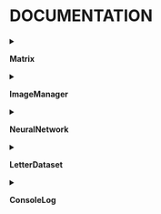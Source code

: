 # DOCUMENTATION

<details>
<summary>

**Matrix**

</summary>

- Crée une matrice de taille _n_ \* _p_ (# de lignes \* # de colonnes)
>
- _Matrix(int n, int p)_

- _Matrix(int n)_ _(Crée des matrices carrées de taille _n_)_

- ***

	<details>
	<summary>Add</summary>

	- >Ajoute _m_ à la matrice _this_  
	Modifie la matrice _this_  
	Fait l'opération this + m \* scal  
	Si _broadcast_, la matrice _m_ peut être une matrice colonne, et sera étalé sur l'ensemble de _this_  
	- _Matrix Add(Matrix m, double scal, boolean broadcast)_
	- _Matrix Add(Matrix m)_
		- broadcast à false & scal = 1
	- _Matrix Add(Matrix m, double scal)_
		- broadcast à false

	</details>

- ***

	<details>
	<summary>AvgLine</summary>

	- >Renvoie la matrice colonne ayant pour valeur les valeurs moyennes des lignes de _this_  
	- _Matrix AvgLine()_

	</details>

- ***

	<details>
	<summary>C</summary>

	- >Crée une copie de la matrice - utile pour faire les opérations Add en gardant le résultat sur une autre matrice  
	- _Matrix C()_

	</details>

- ***

	<details>
	<summary>ColToArray</summary>

	- >Crée un tableau à partir de la _j_-ième colonne de _this_  
	- _double[] ColToArray(int j)_

	</details>

- ***

	<details>
	<summary>ColumnFromArray</summary>

	- >Met les valeurs du tableau _col_ dans la _j-ième_ colonne de _this_  
	- _Matrix ColumnFromArray(int j, double[] col)_

	</details>

- ***

	<details>
	<summary>Comatrix</summary>

	- >Retourne la comatrice de _this_  
	- _Matrix Comatrix()_

	</details>

- ***

	<details>
	<summary>ComutCol</summary>

	- >Comuter les colonnes _j1_ et _j2_  
	- _Matrix ComutCol(int j1, int j2)_

	</details>

- ***

	<details>
	<summary>Contains</summary>

	- >Vérifié si _val_ est dans la matrice _this_  
	- _boolean Contains(double val)_

	</details>

- ***

	<details>
	<summary>Debug</summary>

	- >Afficher la matrice _this_ dans la console  
	- _void Debug()_

	</details>

- ***

	<details>
	<summary>DebugCol</summary>

	- >Affiche la colonne _j_ de _this_ matrice dans la console  
	- _void DebugCol(int j)_

	</details>

- ***

	<details>
	<summary>DebugShape</summary>

	- >Affiche les dimensions de _this_ matrice dans la console  
	- _void DebugShape()_

	</details>

- ***

	<details>
	<summary>Delete</summary>

	- >Supprime la matrice _this_  
	- _void Delete()_

	</details>

- ***

	<details>
	<summary>Det</summary>

	- >Retourne le déterminant de la matrice _this_  
	Calcul récursif de complexité _n_²  
	- _double Det()_

	</details>

- ***

	<details>
	<summary>Dilat</summary>

	- >Multiplie la _j_-ième colonne de _this_ par _scal_  
	- _Matrix Dilat(int j, double scal)_

	</details>

- ***

	<details>
	<summary>Fill</summary>

	- >Remplie la matrice _this_ du double _val_  
	- _void Fill(double val)_

	</details>

- ***

	<details>
	<summary>FromArray</summary>

	- >Copie les valeurs du tableau 2D _val_ dans la matice _this_  
	- _Matrix FromArray(double[][] val)_

	</details>

- ***

	<details>
	<summary>Get</summary>

	- >Réccupère la valeur de _this_ à la ligne _i_ et la colonne _j_  
	- _double Get(int i, int j)_

	</details>

- ***

	<details>
	<summary>GetCol</summary>

	- >Crée une nouvelle matrice à partir de _this_, prenant les colonnes d'indice dans _jList_, restreint entre _startCol_ et _endCol_  
	- _Matrix GetCol(int[] jList, int startCol, int endCol)_
	- _Matrix GetCol(int j)_
		- Ne prend que la colonne j
	- _Matrix GetCol(int a, int b)_
		- Prend les colonnes de [_a_;_b_]
	- _Matrix GetCol(int[] jList)_
		- Pas de limite de colonnes
	- _Matrix GetCol(int[] jList, int numCol)_
		- startCol = 0

	</details>

- ***

	<details>
	<summary>HProduct</summary>

	- >Renvoie une nouvelle matrice, correspondant au produit de Hadamard entre _this_ et _m_  
	- _Matrix HProduct(Matrix m)_

	</details>

- ***

	<details>
	<summary>HasNAN</summary>

	- >Vérifie sur la matrice _this_ contient _NaN_  
	- _boolean HasNAN()_

	</details>

- ***

	<details>
	<summary>Identity</summary>

	- >Si la matrice _this_ est carré, fait d'elle la matrice identité  
	- _Matrix Identity()_

	</details>

- ***

	<details>
	<summary>Init</summary>

	- >Initialise la matrice (remet ses valeurs à 0)  
	- _void Init()_

	</details>

- ***

	<details>
	<summary>Inversed</summary>

	- >Retourne la matrice inverse de _this_ (si elle existe)  
	- _Matrix Inversed()_

	</details>

- ***

	<details>
	<summary>LoadString</summary>

	- >Charge dans la matrice _this_ les _lignes_  
	- _void LoadString(String[] lignes)_

	</details>

- ***

	<details>
	<summary>Map</summary>

	- >Map la fonction _func_ à la matrice _this_  
	La fonction doit être définie en utilisant la notation lambda : (x) -> notation  
	- _Matrix Map(FunctionMap func)_

	</details>

- ***

	<details>
	<summary>MinMatrix</summary>

	- >Retourne une nouvelle matrice, correspondant à la matrice _this_ dont on a enlevé la ligne _i_ et la colonne _j_  
	- _Matrix MinMatrix(int i, int j)_

	</details>

- ***

	<details>
	<summary>Mult</summary>

	- >Crée une nouvelle matrice, correspondant au produit de _this_ par _m_  
	- _Matrix Mult(Matrix m)_

	</details>

- ***

	<details>
	<summary>NormColumn</summary>

	- >Normalise la matrice _this_  
	La somme de chaque colonne est ramené à 1  
	- _Matrix NormColumn()_

	</details>

- ***

	<details>
	<summary>Random</summary>

	- >Chaque valeur de la matrice est tiré aléatoirement et uniformément entre _min_ et _max_  
	- _Matrix Random(double min, double max)_
	- _Matrix Random()_
		- Retourne une matrice aléatoire à valeurs dans [0;1]

	</details>

- ***

	<details>
	<summary>SaveToString</summary>

	- >Sauvegarde les valeurs de _this_ matrice dans une _String[]_  
	Si _doLog_, affiche le temps restant dans la console  
	- _String[] SaveToString(boolean doLog)_
	- _String[] SaveToString()_
		- Ne retourne pas de log

	</details>

- ***

	<details>
	<summary>Scale</summary>

	- >Multiplie l'ensemble de la matrice _this_ par le facteur _scal_  
	- _Matrix Scale(double scal)_

	</details>

- ***

	<details>
	<summary>Set</summary>

	- >Change la valeur de _this_ à la ligne _i_, la colonne _j_, en lui donnant la valeur _val_  
	- _void Set(int i, int j, double val)_

	</details>

- ***

	<details>
	<summary>ShuffleCol</summary>

	- >Mélange de la même manière les matrices _mats_ (Fisher–Yates shuffle)  
	- _Matrix[] ShuffleCol(Matrix[] mats)_
	- _Matrix ShuffleCol(Matrix mat)_

	</details>

- ***

	<details>
	<summary>SumCol</summary>

	- >Somme les coefficients de la colonne _j_ de _this_  
	- _double SumCol(int j)_

	</details>

- ***

	<details>
	<summary>T</summary>

	- >Crée une nouvelle matrice, transposée de _this_  
	- _Matrix T()_

	</details>

</details><details>
<summary>

**ImageManager**

</summary>



- ***

	<details>
	<summary>AutoCrop</summary>

	- >Rogne l'image (nouvelle image) en détectant les contours de l'objet le plus grand dans _img_, ayant un _cap_ et une marge de _marge_ * size pixels  
	- _PImage AutoCrop(PImage img, float cap, float marge)_

	</details>

- ***

	<details>
	<summary>AverageColor</summary>

	- >Retourne la couleur moyenne de l'image _img_  
	- _color AverageColor(PImage img)_

	</details>

- ***

	<details>
	<summary>BlackAndWhite</summary>

	- >Modifie l'image _img_ en noir et blanc - noir si niveau < 255 * _threshold_  
	- _PImage BlackAndWhite(PImage img, float threshold)_

	</details>

- ***

	<details>
	<summary>CompilRect</summary>

	- >Renvoie un rect englobant tous les _rects_  
	- _int[] CompilRect(int[][] rects)_
	- _int[] CompilRect(ArrayList<int[]> rects)_
		- Idem avec ArrayList<int[]>

	</details>

- ***

	<details>
	<summary>ContourDetection</summary>

	- >Renvoie une ArrayList des contours des objets de _img_, ayant un contour de taille au minimum _minSize_  
	Radial Sweep Algorithm  
	https://www.imageprocessingplace.com/downloads_V3/root_downloads/tutorials/contour_tracing_Abeer_George_Ghuneim/ray.html  
	- _ArrayList<ArrayList<PVector>> ContourDetection(PImage img, int minSize)_
	- _ArrayList<ArrayList<PVector>> ContourDetection(PImage img)_

	</details>

- ***

	<details>
	<summary>Contrast</summary>

	- >Retourne une nouvelle image de _img_ auquelle on a effectué un filtre d'intensité _intensity_, utilisant la correction _contrastF_  
	- _PImage Contrast(PImage img, float intensity, FunctionMap contrastF)_
	- _PImage Contrast(PImage img, float intensity)_
		- Contraste linéaire

	</details>

- ***

	<details>
	<summary>ElasticDeformation</summary>

	- >Retourne une nouvelle image de _img_, auquel on effectue une déformation élastique d'intensité _intensity_, et d'échelle de bruit _noiseScale_  
	- _PImage ElasticDeformation(PImage img, float intensity, float noiseScale)_

	</details>

- ***

	<details>
	<summary>Filter</summary>

	- >Retourne le pixel (_x_, _y_) de l'image _img_ auquelle on applique la convolution de filtre _filter_  
	- _color Filter(PImage img, Matrix filter, int x, int y)_

	</details>

- ***

	<details>
	<summary>FullConvolution</summary>

	- >Retourne une nouvelle image _img_ sur laqeulle on a effectué la convolution _filter_  
	- _PImage FullConvolution(PImage img, Matrix filter)_
	- _Matrix FullConvolution(Matrix images, Matrix filter, int w, int h)_
		- Effectue la convolution sur l'ensemble des images correspondant à la matrice _images_, en considérant des images de taille _w_ * _h_

	</details>

- ***

	<details>
	<summary>Gray</summary>

	- >Modifie l'image _img_ en niveau de gris  
	- _PImage Gray(PImage img)_

	</details>

- ***

	<details>
	<summary>ImageFromContour</summary>

	- >Retourne une nouvelle image de _img_, découpant le contour _contour_, avec une marge de _marge_ * size pixels, ayant un ratio w/h cible _ratio_  
	- _PImage ImageFromContour(PImage img, ArrayList<PVector> contour, float marge, float ratio)_

	</details>

- ***

	<details>
	<summary>IsClockwise</summary>

	- >Détecte si un contour PVector[] est clockwise  
	Un contour clockwise est un contour extérieur  
	Il s'agit évidemment de magie noire, toujours pas regardé d'où ça vient ce truc  
	https://stackoverflow.com/questions/1165647/how-to-determine-if-a-list-of-polygon-points-are-in-clockwise-order  
	- _boolean IsClockwise(PVector[] contour) {  // Si un contour est clockwise, alors il s'agit d'un contour extérie_
	- _boolean IsClockwise(ArrayList<PVector> contour)_
		- Idem avec une _ArrayList<PVector>_

	</details>

- ***

	<details>
	<summary>OLD_AutoCrop</summary>

	- >Ancien autocrop, se basant uniquement sur la recherche de pixel non blanc - utilisé en secours par **AutoCrop**  
	- _PImage OLD_AutoCrop(PImage img, float cap, float tolerance) { // Consider the object as black (or darker par_

	</details>

- ***

	<details>
	<summary>RectFromContour</summary>

	- >Renvoie de contour du _PVector[] contour_  
	- _int[] RectFromContour(PVector[] contour)_
	- _int[] RectFromContour(ArrayList<PVector> contour)_
		- Idem avec une _ArrayList<PVector> contour_

	</details>

- ***

	<details>
	<summary>RectGroups</summary>

	- >Renvoie une liste des groupes de rectangle proche parmi les _rect_, ayant une marge horizontale _hMarge_ et verticale _vMarge_  
	- _ArrayList<ArrayList<int[]>> RectGroups(int[][] rect, float hMarge, float vMarge)_
	- _ArrayList<ArrayList<int[]>> RectGroups(ArrayList<int[]> rect, float hMarge, float vMarge)_
		- Idem avec une ArrayList<int[]>

	</details>

- ***

	<details>
	<summary>Resize</summary>

	- >Redimenssionne l'image _img_ à la taille _x_ * _y_  
	- _PImage Resize(PImage img, int x, int y)_
	- _PImage Resize(PImage img, float s)_
		- Garde le même ratio, multiplié d'un facteur _s_

	</details>

- ***

	<details>
	<summary>ScrambleImage</summary>

	- >Modifie de manière l'iamge _img_, en :  
	-> la bougeant (rotation, translation, scale) d'un facteur _move_  
	-> floutant d'un facteur _blur_  
	-> ayant une proportion de pixel corrompu _density_  
	-> ayant une ombre d'intensité _perlin_  
	-> ayant une déformation de facteur _deformation_.  
	L'image est enregistré dans ./ScrambledImage enregistré si _save_  
	- _PImage ScrambleImage(PImage img, boolean save, float move, float blur, float density, float perlin, float deformation)_
	- _PImage ScrambleImage(PImage img, float move, float blur, float density, float perlin, float deformation)_
		- N'est pas sauvegardé

	</details>

</details><details>
<summary>

**NeuralNetwork**

</summary>

- _sizes_ correspond aux tailles des niveaux
>
- _NeuralNetwork(int... sizes)_

- _NeuralNetwork()_ _(Pour *Import*)_

- ***

	<details>
	<summary>BackPropagation</summary>

	- >Effectue la rétropropagation du réseau de neurones  
	On prend en entrée les valeurs d'_activations_ des layers  
	On donne les valeurs attendues dans _expectedOutput_  
	- _public Matrix[][] BackPropagation(Matrix[] activations, Matrix expectedOutput)_

	</details>

- ***

	<details>
	<summary>CalcLayer</summary>

	- >Calcule la sortie correspondant à l'entrée _in_, de la couche _from_ à la couche _from+1_  
	- _private Matrix CalcLayer(int from, Matrix in)_

	</details>

- ***

	<details>
	<summary>Export</summary>

	- >Sauvegarde les paramètres du réseau de neurones dans _name_  
	- _public void Export(String name)_

	</details>

- ***

	<details>
	<summary>ForwardPropagation</summary>

	- >Prend la matrice _entry_ en entrée, et renvoie un tableau des valeurs de chaque couche  
	_entry.p_ correspond au nombre d'entrées données simultanément  
	- _public Matrix[] ForwardPropagation(Matrix entry)_

	</details>

- ***

	<details>
	<summary>Import</summary>

	- >Importe un réseau de neurones depuis le fichier _name_  
	- _public NeuralNetwork Import(String name)_

	</details>

- ***

	<details>
	<summary>Learn</summary>

	- >Effectue une étape d'apprentissage, ayant pour entrée _X_ et pour sortie _Y_  
	Le taux d'apprentissage est _learning\_rate_  
	- _public double Learn(Matrix X, Matrix Y, double learning_rate)_

	</details>

- ***

	<details>
	<summary>Predict</summary>

	- >Donne la sortie du réseau de neurones _this_ pour l'entrée _entry_  
	- _public Matrix Predict(Matrix entry)_

	</details>

</details><details>
<summary>

**LetterDataset**

</summary>

- Créateur de dataset
>- Zone de travail définie par _wData_ * _hData_

- _LetterDataset(int wData, int hData)_


- ***

	<details>
	<summary>CreateSample</summary>

	- >Renvoie un couple entrée / sortie d'images pour le réseau  
	_characters_ correspond à la liste des caractères dont on créera un dataset  
	_hwSources_ et _fSources_ correspondent aux noms respectivement des écritures à la main et des polices utilisées  
	_repList_ correspond au nombre de répétition de chaque caractère respectivement, par échantillon initial  
	_deformationRate_ correspond au taux de déformation utilisé  
	- _public Matrix[] CreateSample(String[] characters, String[] hwSources, String[] fSources, int[] repList, float deformationRate)_
	- _public Matrix[] CreateSample(String[] characters, String[] hwSources, String[] fSources, int rep)_
		- On fixe le nombre de répétitions des caractères identiquement à _rep_. On fixe la _deformationRate_ à 1
	- _public Matrix[] CreateSample(String[] characters, String[] hwSources, String[] fSources, int rep, float deformationRate)_
		- On fixe le nombre de répétitions des caractères identiquement à _rep_
	- _public Matrix[] CreateSample(String[] characters, String[] hwSources, String[] fSources, int[] repList)_
		- _deformationrate_ à 1

	</details>

- ***

	<details>
	<summary>Export</summary>

	- >Exporte le dataset _data_ dans le fichier _name_  
	- _public void Export(Matrix[] data, String name)_

	</details>

- ***

	<details>
	<summary>GetImageFromInputs</summary>

	- >Renvoie une image affichable de l'image stockée en colonne _j_ de l'entrée _inputs_  
	- _public PImage GetImageFromInputs(Matrix inputs, int j)_

	</details>

- ***

	<details>
	<summary>Import</summary>

	- >Importe un dataset à partir du fichier _name_  
	- _public Matrix[] Import(String name)_

	</details>

</details><details>
<summary>

**ConsoleLog**

</summary>

- Créer une instance de ConsoleLog ayant pour nom _name_
>- Les logs sont enregistrés dans le fichier renseigné dans _name_

- _ConsoleLog(String name)_


- ***

	<details>
	<summary>End</summary>

	- >Termine l'enregistrement du fichier  
	- _void End()_

	</details>

- ***

	<details>
	<summary>Update</summary>

	- >S'assure que le fichier correspondant est mis à jour  
	- _void Update()_

	</details>

- ***

	<details>
	<summary>p</summary>

	- >Energistre une nouvelle donnée (sans saut de ligne)  
	Equivalent au *print()*  
	- _void p(Object... o)_

	</details>

- ***

	<details>
	<summary>pFloatList</summary>

	- >Energistre une nouvelle ligne, correspondant à la liste de flottants _list_  
	Est labelisé à l'aide de _label_  
	- _void pFloatList(float[] list, String label)_

	</details>

- ***

	<details>
	<summary>pln</summary>

	- >Energistre une nouvelle ligne (saut de ligne)  
	Equivalent au *println()*  
	- _void pln(Object... o)_

	</details>

</details>